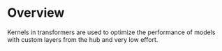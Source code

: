 # Overview

Kernels in transformers are used to optimize the performance of models with custom layers from the hub and very low effort.